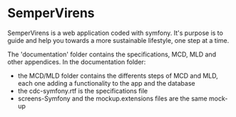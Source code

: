 # SemperVirens
SemperVirens is a web application coded with symfony. It's purpose is to guide and help you towards a more sustainable lifestyle, one step at a time.

The 'documentation' folder contains the specifications, MCD, MLD and other appendices.
In the documentation folder:
 - the MCD/MLD folder contains the differents steps of MCD and MLD, each one adding a functionality to the app and the database
 -  the cdc-symfony.rtf is the specifications file
 - screens-Symfony and the mockup.extensions files are the same mock-up
